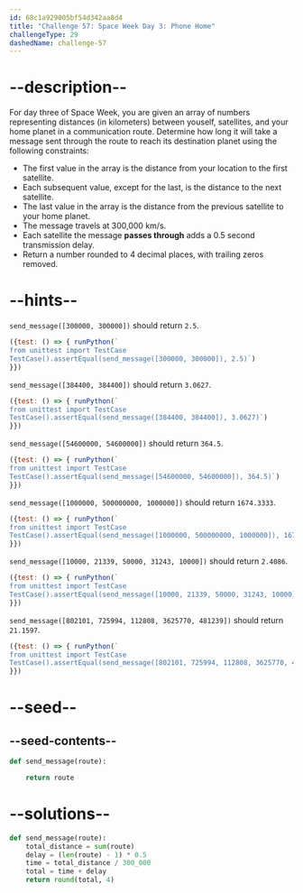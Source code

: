 ```yaml
---
id: 68c1a929005bf54d342aa8d4
title: "Challenge 57: Space Week Day 3: Phone Home"
challengeType: 29
dashedName: challenge-57
---
```


# --description--

For day three of Space Week, you are given an array of numbers representing distances (in kilometers) between youself, satellites, and your home planet in a communication route. Determine how long it will take a message sent through the route to reach its destination planet using the following constraints:

- The first value in the array is the distance from your location to the first satellite.
- Each subsequent value, except for the last, is the distance to the next satellite.
- The last value in the array is the distance from the previous satellite to your home planet.
- The message travels at 300,000 km/s.
- Each satellite the message **passes through** adds a 0.5 second transmission delay.
- Return a number rounded to 4 decimal places, with trailing zeros removed.

# --hints--

`send_message([300000, 300000])` should return `2.5`.

```js
({test: () => { runPython(`
from unittest import TestCase
TestCase().assertEqual(send_message([300000, 300000]), 2.5)`)
}})
```

`send_message([384400, 384400])` should return `3.0627`.

```js
({test: () => { runPython(`
from unittest import TestCase
TestCase().assertEqual(send_message([384400, 384400]), 3.0627)`)
}})
```

`send_message([54600000, 54600000])` should return `364.5`.

```js
({test: () => { runPython(`
from unittest import TestCase
TestCase().assertEqual(send_message([54600000, 54600000]), 364.5)`)
}})
```

`send_message([1000000, 500000000, 1000000])` should return `1674.3333`.

```js
({test: () => { runPython(`
from unittest import TestCase
TestCase().assertEqual(send_message([1000000, 500000000, 1000000]), 1674.3333)`)
}})
```

`send_message([10000, 21339, 50000, 31243, 10000])` should return `2.4086`.

```js
({test: () => { runPython(`
from unittest import TestCase
TestCase().assertEqual(send_message([10000, 21339, 50000, 31243, 10000]), 2.4086)`)
}})
```

`send_message([802101, 725994, 112808, 3625770, 481239])` should return `21.1597`.

```js
({test: () => { runPython(`
from unittest import TestCase
TestCase().assertEqual(send_message([802101, 725994, 112808, 3625770, 481239]), 21.1597)`)
}})
```

# --seed--

## --seed-contents--

```py
def send_message(route):

    return route
```

# --solutions--

```py
def send_message(route):
    total_distance = sum(route)
    delay = (len(route) - 1) * 0.5
    time = total_distance / 300_000
    total = time + delay
    return round(total, 4)
```
